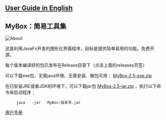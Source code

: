 ## [User Guide in English](https://mararsh.github.io/MyBox/english_interface.html)

## MyBox：简易工具集

![About](https://mararsh.github.io/MyBox/intro.jpg)

这是利用JavaFx开发的图形化界面程序，目标是提供简单易用的功能。免费开源。

每个版本编译好的包已发布在Release目录下（点击上面的releases页签）

可以下载exe包，无需java环境、无需安装、解包可用： [MyBox-2.5-exe.zip](https://github.com/Mararsh/MyBox/releases/download/v2.5/MyBox-2.5-exe.zip) 

在已安装JRE或者JDK的环境下，可以下载jar包 [MyBox-2.5-jar.zip](https://github.com/Mararsh/MyBox/releases/download/v2.5/MyBox-2.5-jar.zip) ，执行以下命令来启动程序：
<PRE><CODE>     java   -jar   MyBox-版本号.jar</CODE></PRE>

[用户手册](https://mararsh.github.io/MyBox/snapshots.html)


